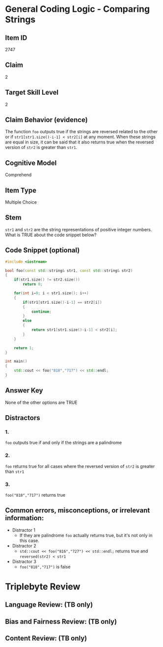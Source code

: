 # General Coding Logic - Comparing Strings

## Item ID
2747

## Claim
2

## Target Skill Level 
2

## Claim Behavior (evidence)
The function `foo` outputs true if the strings are reversed related to the other or if `str1[str1.size()-i-1] < str2[i]` at any moment. When these strings are equal in size, it can be said that it also returns true when the reversed version of `str2` is greater than `str1`.

## Cognitive Model
Comprehend

## Item Type
Multiple Choice

## Stem
`str1` and `str2` are the string representations of positive integer numbers. What is TRUE about the code snippet below?

## Code Snippet (optional)
```cpp
#include <iostream>

bool foo(const std::string& str1, const std::string& str2)
{    
    if(str1.size() != str2.size())
        return 0;

    for(int i=0; i < str1.size(); i++)
    {
        if(str1[str1.size()-i-1] == str2[i])
        {
            continue;
        }
        else
        {
            return str1[str1.size()-i-1] < str2[i];
        }
    }

    return 1;
}

int main()
{
    std::cout << foo("818","717") << std::endl;
}
```

## Answer Key
None of the other options are TRUE

## Distractors

### 1.
`foo` outputs true if and only if the strings are a palindrome

### 2.
`foo` returns true for all cases where the reversed version of `str2` is greater than `str1`

### 3.
`foo("818","717")` returns true


## Common errors, misconceptions, or irrelevant information:
- Distractor 1
    - If they are palindrome `foo` actually returns true, but it's not only in this case.
- Distractor 2
    - `std::cout << foo("816","727") << std::endl;` returns true and `reversed(str2) < str1` 
- Distractor 3
    - `foo("818","717")` is false

# Triplebyte Review

## Language Review: (TB only)

## Bias and Fairness Review: (TB only)

## Content Review: (TB only)
